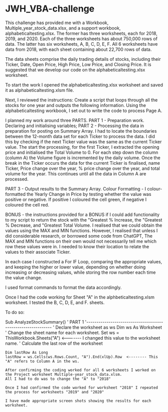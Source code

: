 # JWH_VBA-challenge

This challenge has provided me with a Workbook, Multiple_year_stock_data.xlsx, and a support workbook, alphabeticaltesting.xlsx. 
The former has three worksheets, each for 2018, 2019, and 2020. Each of the three worksheets has about 750,000 rows of data. 
The latter has six worksheets, A, B, C, D, E, F. All 6 worksheets have data from 2018, with each sheet containing 
about 22,700 rows of data.

The data sheets comprise the daily trading details of stocks, including their Ticker, Date, Open Price, High Price, Low Price, and Closing Price.
It is suggested that we develop our code on the alphabeticaltesting.xlsx worksheet.

To start the work I opened the alphabeticaltesting.xlsx worksheet and saved it as alphabeticaltesting.xlsm file.

Next, I reviewed the instructions: 
Create a script that loops through all the stocks for one year and outputs the following information. Using the 
alphabeticaltesting workbook, I set out to write the code to process Page A.

 I planned my work around three PARTS. 
 PART 1 - Preparation work. Declaring and initialising variables;
 PART 2 - Processing the data in preparation for posting on Summary Array. I had to locate the boundaries
 between the 12-month data set for each Ticker to process the data. I did this by checking if the next Ticker value 
 was the same as the current Ticker value.
 The start the processing, for the first Ticker, I extracted the opening price and initialised the 
 Total Volume to 0. For each step down the column (column A) the Volume figure is incremented by the daily volume.
 Once the break in the Ticker occurs the data for the current Ticker is finalised, name Ticker, Price change over the year, 
 % price change over the year, and total volume for the year.
 This continues until all the data in Column A are processed.
 
 PART 3 - Output results to the Summary Array.
 Colour Formatting - I colour-formatted the Yearly Change in Price by testing whether the value was positive or 
 negative. If positive I coloured the cell green, if negative I coloured the cell red.

 BONUS - the instructions provided for a BONUS if I could add functionality to my script to return the stock with the 
 "Greatest % Increase, the "Greatest % Decrease, and "Greatest Total Volume. I realised that we could obtain the values using
 the MAX and MIN functions. However, I realised that unless I did considerable research, or borrowed some code from ChatGPT, 
 The MAX and MIN functions on their own would not necessarily tell me which row these values were in. I needed to know 
 their location to relate the values to their associate Ticker.

In each case I constructed a For IF Loop, comparing the appropriate values, and keeping the higher or lower value, 
depending on whether doing increasing or decreasing values, while storing the row number each time the value change.

 I used format commands to format the data accordingly.

 Once I had the code working for Sheet "A" in the alphbeticaltesting.xlsm worksheet. I tested the B, C, D, E, and F. sheets. 
 
 To do so:   

 Sub AnalyzeStockSummary()
 ' PART 1
    '-------------------------------------------------------------
     ' Declare the worksheet as ws
     Dim ws As Worksheet
     ' Change the sheet name for each worksheet.
      Set ws = ThisWorkbook.Sheets("A")    <-------  I changed this value to the worksheet name.
    ' Calculate the last row of the worksheet
        
    Dim lastRow As Long
    lastRow = ws.Cells(ws.Rows.Count, "A").End(xlUp).Row  <-------- This "A" refers to Column A in the ws.

    After confirming the coding worked for all 6 worksheets I worked on the Project worksheet Multiple-year_stock_data.xlsm. 
    All I had to do was to change the "A" to "2018"

    Once I had confirmed the code worked for worksheet "2018" I repeated the process for worksheets "2019" and "2020"

    I have made appropriate screen shots showing the results for each worksheet.
